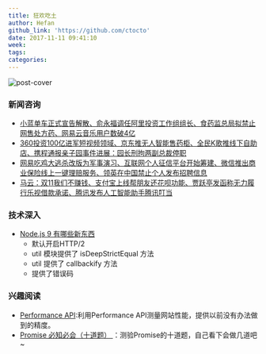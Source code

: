 ```yaml
---
title: 狂欢吃土
author: Hefan
github_link: 'https://github.com/ctocto'
date: 2017-11-11 09:41:10
week:
tags:
categories:
---
```

![post-cover](https://zhitu.isux.us/assets/img/imgSample/test-60.jpg)

### 新闻咨询

- [小蓝单车正式宣告解散、俞永福调任阿里投资工作组组长、食药监总局拟禁止网售处方药、网易云音乐用户数破4亿](https://mp.weixin.qq.com/s?__biz=MjM5NjAzNDQ4MA==&mid=2651790147&idx=1&sn=119fad2e592a570fc66dbcedb38bdebd&chksm=bd14d99c8a63508a23e8fdbff37799d8530e4859d8dcf378ef7e6c8bedf32a3805dee501b938&scene=38#wechat_redirect)
- [360投资100亿进军短视频领域、京东推无人智能售药柜、全民K歌推线下自助店、携程通报亲子园事件进展：园长刑拘两副总裁停职](https://mp.weixin.qq.com/s?__biz=MjM5NjAzNDQ4MA==&mid=2651790143&idx=1&sn=72c822389791680c10f7fe879b15da48&chksm=bd14d9e08a6350f6b62a68794f81272b361b9c83801b11d48ae9f8e87c893b18ab46ddb8ae9b&scene=38#wechat_redirect)
- [网易吃鸡大逃杀改版为军事演习、互联网个人征信平台开始筹建、微信推出商业保险线上一键理赔服务、领英在中国禁止个人发布招聘信息](https://mp.weixin.qq.com/s?__biz=MjM5NjAzNDQ4MA==&mid=2651790139&idx=1&sn=2cb0c2766fff0e451e1325bc27a5aedb&chksm=bd14d9e48a6350f21ed2be578c118b2e3d35d450a9cddcf65eb0ed1e129469c436062393cb81&scene=38#wechat_redirect)
- [马云：双11我们不赚钱、支付宝上线帮朋友还花呗功能、贾跃亭发函称无力履行乐视借款承诺、腾讯发布人工智能助手腾讯叮当](https://mp.weixin.qq.com/s?__biz=MjM5NjAzNDQ4MA==&mid=2651790135&idx=1&sn=54c4dd682e49a22f17b3e652315af901&chksm=bd14d9e88a6350fe87db73819acfb5318384eb5bc3db415f4ffd66c749b5dcc4afbdc4095f7b&scene=38#wechat_redirect)

### 技术深入

- [Node.js 9 有哪些新东西](https://zhuanlan.zhihu.com/p/30899810)
  - 默认开启HTTP/2
  - util 模块提供了 isDeepStrictEqual 方法
  - util 提供了 callbackify 方法
  - 提供了错误码

### 兴趣阅读

- [Performance API](http://javascript.ruanyifeng.com/bom/performance.html):利用Performance API测量网站性能，提供以前没有办法做到的精度。
- [Promise 必知必会（十道题）
](https://cnodejs.org/topic/5a014cbe235953e84e47d543)：测验Promise的十道题，自己看下会做几道吧~
